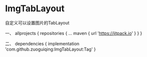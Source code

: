 # ImgTabLayout
自定义可以设置图片的TabLayout

一、
allprojects {
		repositories {
			...
			maven { url 'https://jitpack.io' }
		}
	}
  
  
二、
  dependencies {
	        implementation 'com.github.zuoguiqing:ImgTabLayout:Tag'
	}
